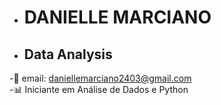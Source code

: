 - # DANIELLE MARCIANO
- ## Data Analysis 
-👤 email: daniellemarciano2403@gmail.com
<Br>
-📊 Iniciante em Análise de Dados e Python
